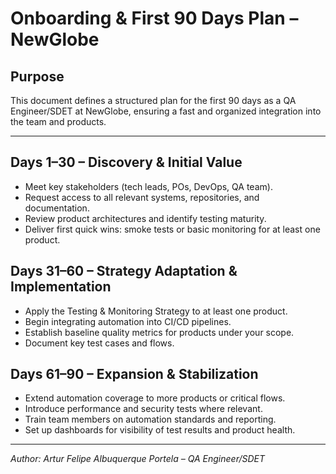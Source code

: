 # Onboarding & First 90 Days Plan – NewGlobe

## Purpose
This document defines a structured plan for the first 90 days as a QA Engineer/SDET at NewGlobe, ensuring a fast and organized integration into the team and products.

---

## Days 1–30 – Discovery & Initial Value
- Meet key stakeholders (tech leads, POs, DevOps, QA team).
- Request access to all relevant systems, repositories, and documentation.
- Review product architectures and identify testing maturity.
- Deliver first quick wins: smoke tests or basic monitoring for at least one product.

## Days 31–60 – Strategy Adaptation & Implementation
- Apply the Testing & Monitoring Strategy to at least one product.
- Begin integrating automation into CI/CD pipelines.
- Establish baseline quality metrics for products under your scope.
- Document key test cases and flows.

## Days 61–90 – Expansion & Stabilization
- Extend automation coverage to more products or critical flows.
- Introduce performance and security tests where relevant.
- Train team members on automation standards and reporting.
- Set up dashboards for visibility of test results and product health.

---

*Author: Artur Felipe Albuquerque Portela – QA Engineer/SDET*
